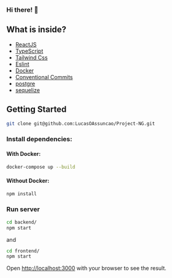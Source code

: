 ### Hi there! 👋

## What is inside?
- [ReactJS](https://reactjs.org)
- [TypeScript](https://www.typescriptlang.org)
- [Tailwind Css](https://tailwindcss.com/)
- [Eslint](https://eslint.org)
- [Docker](https://www.docker.com)
- [Conventional Commits](https://www.conventionalcommits.org/en/v1.0.0/)
- [postgre](https://www.postgresql.org/)
- [sequelize](https://sequelize.org/)

## Getting Started

```bash
git clone git@github.com:LucasOAssuncao/Project-NG.git
```

### Install dependencies:

#### With Docker:

```bash
docker-compose up --build
```

#### Without Docker:

```bash
npm install
```

### Run server

```bash
cd backend/ 
npm start
```

and

```bash
cd frontend/ 
npm start
```

Open [http://localhost:3000](http://localhost:3000) with your browser to see the result.
